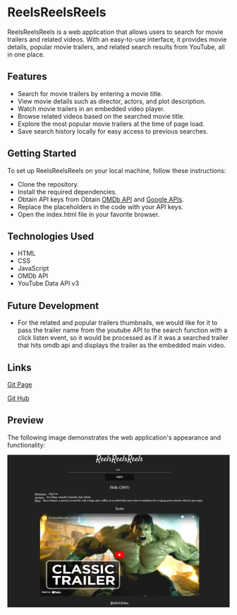 # ReelsReelsReels

ReelsReelsReels is a web application that allows users to search for movie trailers and related videos.
With an easy-to-use interface, it provides movie details, popular movie trailers, and related search 
results from YouTube, all in one place.

## Features

* Search for movie trailers by entering a movie title.
* View movie details such as director, actors, and plot description.
* Watch movie trailers in an embedded video player.
* Browse related videos based on the searched movie title.
* Explore the most popular movie trailers at the time of page load.
* Save search history locally for easy access to previous searches.

## Getting Started
To set up ReelsReelsReels on your local machine, follow these instructions:

* Clone the repository.
* Install the required dependencies.
* Obtain API keys from Obtain [OMDb API](https://www.omdbapi.com/) and [Google APIs](https://developers.google.com/youtube/v3).
* Replace the placeholders in the code with your API keys.
* Open the index.html file in your favorite browser.


## Technologies Used 
* HTML
* CSS
* JavaScript
* OMDb API
* YouTube Data API v3

## Future Development
* For the related and popular trailers thumbnails, we would like for it to pass the trailer name from the youtube API to the search function with a click listen event, so it would be processed as if it was a searched trailer that hits omdb api and displays the trailer as the embedded main video.

##  Links

[Git Page](https://daniel-covington.github.io/ReelsReelsReels/)

[Git Hub](https://github.com/Daniel-Covington/ReelsReelsReels)

## Preview

The following image demonstrates the web application's appearance and functionality:

![Preview of Website(Desktop)](./assets/images/Preview.png)
